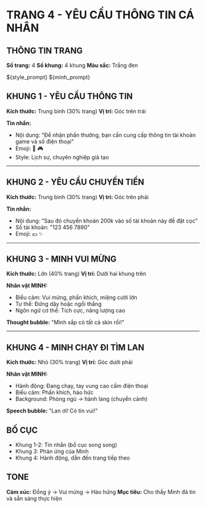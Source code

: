 # TRANG 4 - YÊU CẦU THÔNG TIN CÁ NHÂN

## THÔNG TIN TRANG
**Số trang:** 4
**Số khung:** 4 khung
**Màu sắc:** Trắng đen

${style_prompt}
${minh_prompt}

## KHUNG 1 - YÊU CẦU THÔNG TIN
**Kích thước:** Trung bình (30% trang)
**Vị trí:** Góc trên trái

**Tin nhắn:**
- Nội dung: "Để nhận phần thưởng, bạn cần cung cấp thông tin tài khoản game và số điện thoại"
- Emoji: 📱 🎮
- Style: Lịch sự, chuyên nghiệp giả tạo

---

## KHUNG 2 - YÊU CẦU CHUYỂN TIỀN
**Kích thước:** Trung bình (30% trang)
**Vị trí:** Góc trên phải

**Tin nhắn:**
- Nội dung: "Sau đó chuyển khoản 200k vào số tài khoản này để đặt cọc"
- Số tài khoản: "123 456 7890"
- Emoji: 💵 ✨

---

## KHUNG 3 - MINH VUI MỪNG
**Kích thước:** Lớn (40% trang)
**Vị trí:** Dưới hai khung trên

**Nhân vật MINH:**
- Biểu cảm: Vui mừng, phấn khích, miệng cười lớn
- Tư thế: Đứng dậy hoặc ngồi thẳng
- Ngôn ngữ cơ thể: Tích cực, năng lượng cao

**Thought bubble:** "Mình sắp có tất cả skin rồi!"

---

## KHUNG 4 - MINH CHẠY ĐI TÌM LAN
**Kích thước:** Nhỏ (30% trang)
**Vị trí:** Góc dưới phải

**Nhân vật MINH:**
- Hành động: Đang chạy, tay vung cao cầm điện thoại
- Biểu cảm: Phấn khích, háo hức
- Background: Phòng ngủ → hành lang (chuyển cảnh)

**Speech bubble:** "Lan ơi! Có tin vui!"

## BỐ CỤC
- Khung 1-2: Tin nhắn (bố cục song song)
- Khung 3: Phản ứng của Minh
- Khung 4: Hành động, dẫn đến trang tiếp theo

## TONE
**Cảm xúc:** Đồng ý → Vui mừng → Hào hứng
**Mục tiêu:** Cho thấy Minh đã tin và sẵn sàng thực hiện
